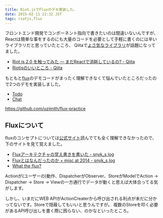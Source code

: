 ```yaml
---
title: Riot.jsでFluxのデモ実装した。
date: 2015-02-11 22:32 JST
tags: riotjs,flux
---
```


フロントエンド開発でコンポーネント指向で書きたいのは間違いないんですが、
Reactは簡単な事をするのにも大量のコードを必要として手軽に書くのには辛いライブラリだと思っていたところ、
Qiitaで[よさ気なライブラリ](https://muut.com/riotjs/)が話題になってました。

- [Riot.js 2.0 を触ってみた — まだReactで消耗しているの? - Qiita](http://qiita.com/cognitom/items/fb1295f3f93911e9e92d)
- [Riotjsのいいところ - Qiita](http://qiita.com/jgs/items/afa7bca6d4d88812b7e4)

もともと[flux](https://github.com/facebook/flux)のデモコードがまったく理解できなくて悩んでいたところだったので2つのデモを実装しました。

- [Todo](http://uzimith.github.io/flux-practice/todo/)
- [Chat](http://uzimith.github.io/flux-practice/chat/)

https://github.com/uzimith/flux-practice

## Fluxについて

fluxのコンセプトについては[公式サイト](http://facebook.github.io/flux/docs/overview.html)読んでても全く理解できなかったので、下のサイトを見て覚えました。

- [Fluxアーキテクチャの覚え書きを書いた - snyk_s log](http://saneyukis.hatenablog.com/entry/2014/09/26/174750)
- [Fluxとはなんだったのか + misc at 2014 - snyk_s log](http://saneyukis.hatenablog.com/entry/2014/12/24/014421)
- [What the flux?](http://jonathancreamer.com/what-the-flux/)


Actionが(ユーザーの)動作、DispatcherがObserver、StoreがModelでAction -> Dispatcher -> Store -> Viewの一方通行でデータが動くと思えば大体合ってる気がします。

しかし、いまだにWEB APIがActionCreaterから呼び出される利点が未だに分かってないです。Storeで隠蔽してもいいと思うんですが。
複数のStoreを叩く必要があるAPI呼び出しを書く際に困らない、のかなといったところ。
